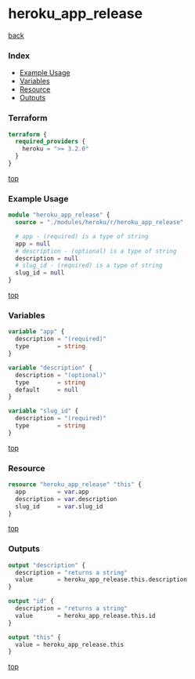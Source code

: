 # heroku_app_release

[back](../heroku.md)

### Index

- [Example Usage](#example-usage)
- [Variables](#variables)
- [Resource](#resource)
- [Outputs](#outputs)

### Terraform

```terraform
terraform {
  required_providers {
    heroku = ">= 3.2.0"
  }
}
```

[top](#index)

### Example Usage

```terraform
module "heroku_app_release" {
  source = "./modules/heroku/r/heroku_app_release"

  # app - (required) is a type of string
  app = null
  # description - (optional) is a type of string
  description = null
  # slug_id - (required) is a type of string
  slug_id = null
}
```

[top](#index)

### Variables

```terraform
variable "app" {
  description = "(required)"
  type        = string
}

variable "description" {
  description = "(optional)"
  type        = string
  default     = null
}

variable "slug_id" {
  description = "(required)"
  type        = string
}
```

[top](#index)

### Resource

```terraform
resource "heroku_app_release" "this" {
  app         = var.app
  description = var.description
  slug_id     = var.slug_id
}
```

[top](#index)

### Outputs

```terraform
output "description" {
  description = "returns a string"
  value       = heroku_app_release.this.description
}

output "id" {
  description = "returns a string"
  value       = heroku_app_release.this.id
}

output "this" {
  value = heroku_app_release.this
}
```

[top](#index)
